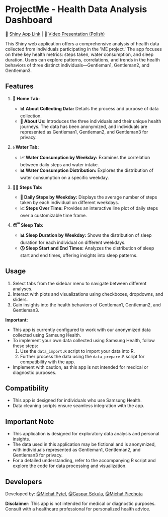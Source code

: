 # ProjectMe - Health Data Analysis Dashboard

🔗 [Shiny App Link](https://michael-pytel.shinyapps.io/PersonalVisualizationProject/) | 🎥 [Video Presentation (Polish)](https://wutwaw-my.sharepoint.com/:v:/g/personal/01180740_pw_edu_pl/EUR5hDXGu9pJgmXDd3OPmjABAzVy145RMjcT9I6TyaIIBQ?e=Aw0d0S&nav=eyJyZWZlcnJhbEluZm8iOnsicmVmZXJyYWxBcHAiOiJTdHJlYW1XZWJBcHAiLCJyZWZlcnJhbFZpZXciOiJTaGFyZURpYWxvZy1MaW5rIiwicmVmZXJyYWxBcHBQbGF0Zm9ybSI6IldlYiIsInJlZmVycmFsTW9kZSI6InZpZXcifX0%3D)

This Shiny web application offers a comprehensive analysis of health data collected from individuals participating in the 'ME project.' The app focuses on three key health metrics: steps taken, water consumption, and sleep duration. Users can explore patterns, correlations, and trends in the health behaviors of three distinct individuals—Gentleman1, Gentleman2, and Gentleman3.

## Features

1. **🏡 Home Tab:**
   - **📊 About Collecting Data:** Details the process and purpose of data collection.
   - **👥 About Us:** Introduces the three individuals and their unique health journeys. The data has been anonymized, and individuals are represented as Gentleman1, Gentleman2, and Gentleman3 for privacy.

2. **💧 Water Tab:**
   - **📈 Water Consumption by Weekday:** Examines the correlation between daily steps and water intake.
   - **📊 Water Consumption Distribution:** Explores the distribution of water consumption on a specific weekday.

3. **🏃‍♂️ Steps Tab:**
   - **📅 Daily Steps by Weekday:** Displays the average number of steps taken by each individual on different weekdays.
   - **📈 Steps Over Time:** Provides an interactive line plot of daily steps over a customizable time frame.

4. **😴 Sleep Tab:**
   - **📊 Sleep Duration by Weekday:** Shows the distribution of sleep duration for each individual on different weekdays.
   - **🕒 Sleep Start and End Times:** Analyzes the distribution of sleep start and end times, offering insights into sleep patterns.

## Usage

1. Select tabs from the sidebar menu to navigate between different analyses.
2. Interact with plots and visualizations using checkboxes, dropdowns, and sliders.
3. Gain insights into the health behaviors of Gentleman1, Gentleman2, and Gentleman3.

**Important:**
- This app is currently configured to work with our anonymized data collected using Samsung Health.
- To implement your own data collected using Samsung Health, follow these steps:
    1. Use the `data_import.R` script to import your data into R.
    2. Further process the data using the `data_prepare.R` script for compatibility with the app.
- Implement with caution, as this app is not intended for medical or diagnostic purposes.

## Compatibility

- This app is designed for individuals who use Samsung Health.
- Data cleaning scripts ensure seamless integration with the app.

## Important Note

- This application is designed for exploratory data analysis and personal insights.
- The data used in this application may be fictional and is anonymized, with individuals represented as Gentleman1, Gentleman2, and Gentleman3 for privacy.
- For a detailed understanding, refer to the accompanying R script and explore the code for data processing and visualization.

## Developers

Developed by: [@Michał Pytel](https://github.com/Michael-Pytel), [@Gaspar Sekula](https://github.com/GasparSekula), [@Michał Piechota](https://github.com/Frejzy)

**Disclaimer:** This app is not intended for medical or diagnostic purposes. Consult with a healthcare professional for personalized health advice.
